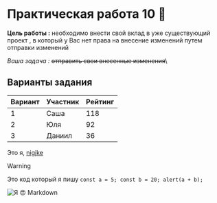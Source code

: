 # Практическая работа 10 :hankey:
**Цель работы :** необходимо внести свой вклад в уже существующий проект , в который у Вас нет права на внесение изменений путем отправки изменений

*Ваша задача :* ~~отправить свои внесенные изменения~~\

## Варианты задания
| Вариант | Участник | Рейтинг |
|---------|----------|---------|
| 1       | Саша     | 118     |
| 2       | Юля      | 92      |
| 3       | Даниил   | 36      |

Это я, [nigjke](https://github.com/nigjke "Ссылка на мою страницу GitHub")
> [!WARNING]
> Это код который я пишу
``const a = 5;
const b = 20;
alert(a + b);``

![Я 😍 Markdown][pinimg]

[pinimg]: {https://media.tenor.com/JLY-DNaUjsMAAAAe/yujiro-hanm.png]
